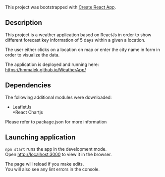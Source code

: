 This project was bootstrapped with [Create React App](https://github.com/facebook/create-react-app).

## Description

This project is a weather application based on ReactJs in order to show different  forecast key information of 5 days within a given a location. 

The user either clicks on a location on map or enter the city name in form in order to visualize the data.

The application is deployed and running here: https://hmmalek.github.io/WeatherApp/

## Dependencies

The following additional modules were downloaded: 

 * LeafletJs <br/>
 *React Chartjs <br />

 Please refer to package.json for more information

## Launching application

`npm start`
runs the app in the development mode.<br />
Open [http://localhost:3000](http://localhost:3000) to view it in the browser.

The page will reload if you make edits.<br />
You will also see any lint errors in the console.



